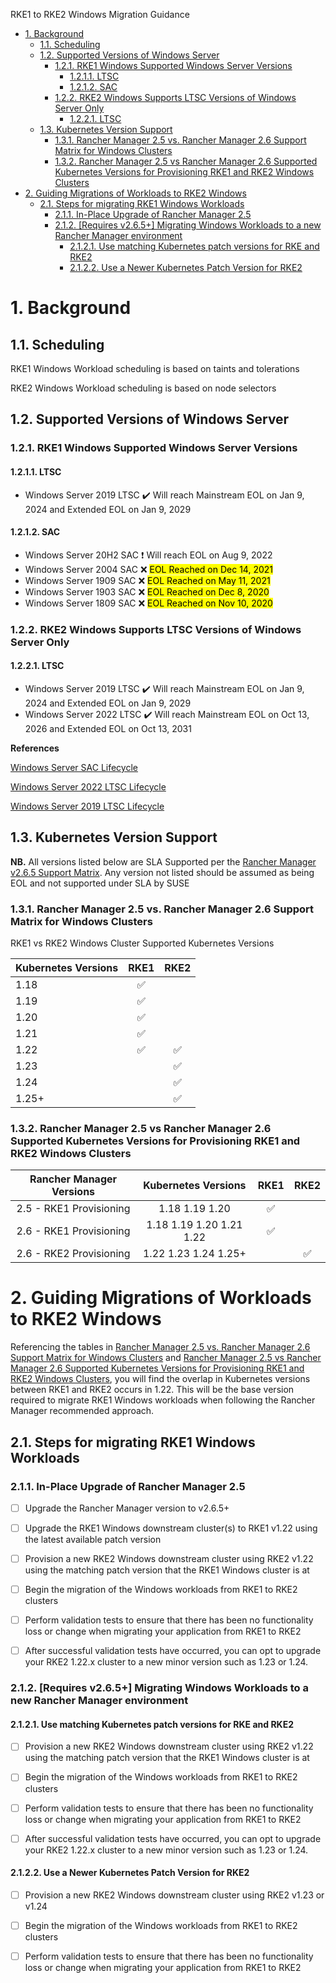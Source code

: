 RKE1 to RKE2 Windows Migration Guidance

- [1. Background](#1-background)
  - [1.1. Scheduling](#11-scheduling)
  - [1.2. Supported Versions of Windows Server](#12-supported-versions-of-windows-server)
    - [1.2.1. RKE1 Windows Supported Windows Server Versions](#121-rke1-windows-supported-windows-server-versions)
      - [1.2.1.1. LTSC](#1211-ltsc)
      - [1.2.1.2. SAC](#1212-sac)
    - [1.2.2. RKE2 Windows Supports LTSC Versions of Windows Server Only](#122-rke2-windows-supports-ltsc-versions-of-windows-server-only)
      - [1.2.2.1. LTSC](#1221-ltsc)
  - [1.3. Kubernetes Version Support](#13-kubernetes-version-support)
    - [1.3.1. Rancher Manager 2.5 vs. Rancher Manager 2.6 Support Matrix for Windows Clusters](#131-rancher-manager-25-vs-rancher-manager-26-support-matrix-for-windows-clusters)
    - [1.3.2. Rancher Manager 2.5 vs Rancher Manager 2.6 Supported Kubernetes Versions for Provisioning RKE1 and RKE2 Windows Clusters](#132-rancher-manager-25-vs-rancher-manager-26-supported-kubernetes-versions-for-provisioning-rke1-and-rke2-windows-clusters)
- [2. Guiding Migrations of Workloads to RKE2 Windows](#2-guiding-migrations-of-workloads-to-rke2-windows)
  - [2.1. Steps for migrating RKE1 Windows Workloads](#21-steps-for-migrating-rke1-windows-workloads)
    - [2.1.1. In-Place Upgrade of Rancher Manager 2.5](#211-in-place-upgrade-of-rancher-manager-25)
    - [2.1.2. [Requires v2.6.5+] Migrating Windows Workloads to a new Rancher Manager environment](#212-requires-v265-migrating-windows-workloads-to-a-new-rancher-manager-environment)
      - [2.1.2.1. Use matching Kubernetes patch versions for RKE and RKE2](#2121-use-matching-kubernetes-patch-versions-for-rke-and-rke2)
      - [2.1.2.2. Use a Newer Kubernetes Patch Version for RKE2](#2122-use-a-newer-kubernetes-patch-version-for-rke2)


# 1. Background
## 1.1. Scheduling

RKE1 Windows Workload scheduling is based on taints and tolerations

RKE2 Windows Workload scheduling is based on node selectors


## 1.2. Supported Versions of Windows Server

### 1.2.1. RKE1 Windows Supported Windows Server Versions

#### 1.2.1.1. LTSC

- Windows Server 2019 LTSC :heavy_check_mark: Will reach Mainstream EOL on Jan 9, 2024 and Extended EOL on Jan 9, 2029

#### 1.2.1.2. SAC

- Windows Server 20H2 SAC :heavy_exclamation_mark: Will reach EOL on Aug 9, 2022
- Windows Server 2004 SAC :x: <mark>EOL Reached on Dec 14, 2021</mark>
- Windows Server 1909 SAC :x: <mark>EOL Reached on May 11, 2021</mark>
- Windows Server 1903 SAC :x: <mark>EOL Reached on Dec 8, 2020</mark>
- Windows Server 1809 SAC :x: <mark>EOL Reached on Nov 10, 2020</mark> 

### 1.2.2. RKE2 Windows Supports LTSC Versions of Windows Server Only

#### 1.2.2.1. LTSC

- Windows Server 2019 LTSC :heavy_check_mark: Will reach Mainstream EOL on Jan 9, 2024 and Extended EOL on Jan 9, 2029
- Windows Server 2022 LTSC :heavy_check_mark: Will reach Mainstream EOL on Oct 13, 2026 and Extended EOL on Oct 13, 2031


**References**

[Windows Server SAC Lifecycle](https://docs.microsoft.com/en-us/lifecycle/products/windows-server)

[Windows Server 2022 LTSC Lifecycle](https://docs.microsoft.com/en-us/lifecycle/products/windows-server-2022)

[Windows Server 2019 LTSC Lifecycle](https://docs.microsoft.com/en-us/lifecycle/products/windows-server-2019)


## 1.3. Kubernetes Version Support

**NB.**  All versions listed below are SLA Supported per the [Rancher Manager v2.6.5 Support Matrix](https://www.suse.com/suse-rancher/support-matrix/all-supported-versions/rancher-v2-6-5/). Any version not listed should be assumed as being EOL and not supported under SLA by SUSE

### 1.3.1. Rancher Manager 2.5 vs. Rancher Manager 2.6 Support Matrix for Windows Clusters

RKE1 vs RKE2 Windows Cluster Supported Kubernetes Versions

| Kubernetes Versions 	| RKE1 	| RKE2 	|
|---------------------	|:----:	|:----:	|
| 1.18                	|   :white_check_mark:  	|      	|
| 1.19                	|   :white_check_mark:  	|      	|
| 1.20                	|   :white_check_mark:  	|      	|
| 1.21                	|   :white_check_mark:  	|      	|
| 1.22                	|   :white_check_mark:  	|   :white_check_mark:  	|
| 1.23                	|      	|   :white_check_mark: 	|
| 1.24                	|      	|  :white_check_mark:  	|
| 1.25+               	|      	|   :white_check_mark:  	|


### 1.3.2. Rancher Manager 2.5 vs Rancher Manager 2.6 Supported Kubernetes Versions for Provisioning RKE1 and RKE2 Windows Clusters

| Rancher Manager Versions 	|    Kubernetes Versions   	| RKE1 	| RKE2 	|
|:-----------------------:	|:------------------------:	|:----:	|:----:	|
| 2.5 - RKE1 Provisioning 	|      1.18 1.19 1.20      	|   :white_check_mark:  	|      	|
| 2.6 - RKE1 Provisioning 	| 1.18 1.19 1.20 1.21 1.22 	|   :white_check_mark:  	|      	|
| 2.6 - RKE2 Provisioning 	|   1.22 1.23 1.24 1.25+   	|      	|   :white_check_mark:  	|


# 2. Guiding Migrations of Workloads to RKE2 Windows
  
Referencing the tables in [Rancher Manager 2.5 vs. Rancher Manager 2.6 Support Matrix for Windows Clusters](#rancher-25-vs-rancher-26-support-matrix-for-windows-clusters) and [Rancher Manager 2.5 vs Rancher Manager 2.6 Supported Kubernetes Versions for Provisioning RKE1 and RKE2 Windows Clusters](#rancher-25-vs-rancher-26-supported-kubernetes-versions-for-provisioning-rke1-and-rke2-windows-clusters), you will find the overlap in Kubernetes versions between RKE1 and RKE2 occurs in 1.22. This will be the base version required to migrate RKE1 Windows workloads when following the Rancher Manager recommended approach.

## 2.1. Steps for migrating RKE1 Windows Workloads 

### 2.1.1. In-Place Upgrade of Rancher Manager 2.5

- [ ] Upgrade the Rancher Manager version to v2.6.5+ 
- [ ] Upgrade the RKE1 Windows downstream cluster(s) to RKE1 v1.22 using the latest available patch version
- [ ] Provision a new RKE2 Windows downstream cluster using RKE2 v1.22 using the matching patch version that the RKE1 Windows cluster is at
- [ ] Begin the migration of the Windows workloads from RKE1 to RKE2 clusters
- [ ] Perform validation tests to ensure that there has been no functionality loss or change when migrating your application from RKE1 to RKE2
- [ ] After successful validation tests have occurred, you can opt to upgrade your RKE2 1.22.x cluster to a new minor version such as 1.23 or 1.24.


### 2.1.2. [Requires v2.6.5+] Migrating Windows Workloads to a new Rancher Manager environment

#### 2.1.2.1. Use matching Kubernetes patch versions for RKE and RKE2

- [ ] Provision a new RKE2 Windows downstream cluster using RKE2 v1.22 using the matching patch version that the RKE1 Windows cluster is at
- [ ] Begin the migration of the Windows workloads from RKE1 to RKE2 clusters
- [ ] Perform validation tests to ensure that there has been no functionality loss or change when migrating your application from RKE1 to RKE2
- [ ] After successful validation tests have occurred, you can opt to upgrade your RKE2 1.22.x cluster to a new minor version such as 1.23 or 1.24.


#### 2.1.2.2. Use a Newer Kubernetes Patch Version for RKE2

- [ ] Provision a new RKE2 Windows downstream cluster using RKE2 v1.23 or v1.24
- [ ] Begin the migration of the Windows workloads from RKE1 to RKE2 clusters
- [ ] Perform validation tests to ensure that there has been no functionality loss or change when migrating your application from RKE1 to RKE2



